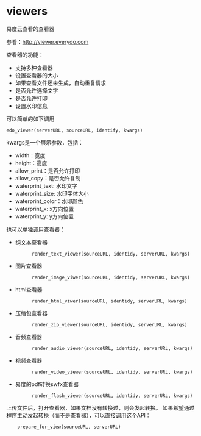 viewers
=======

易度云查看的查看器

参看：http://viewer.everydo.com

查看器的功能：

- 支持多种查看器
- 设置查看器的大小
- 如果查看文件还未生成，自动重复请求
- 是否允许选择文字
- 是否允许打印
- 设置水印信息

可以简单的如下调用

    edo_viewer(serverURL, sourceURL, identify, kwargs)

kwargs是一个展示参数，包括：

- width：宽度
- height：高度
- allow_print：是否允许打印
- allow_copy：是否允许复制
- waterprint_text: 水印文字
- waterprint_size: 水印字体大小
- waterprint_color：水印颜色
- waterprint_x: x方向位置
- waterprint_y: y方向位置

也可以单独调用查看器：

- 纯文本查看器

            render_text_viewer(sourceURL, identidy, serverURL, kwargs)

- 图片查看器

            render_image_viwer(sourceURL, identidy, serverURL, kwargs)

- html查看器

            render_html_viwer(sourceURL, identidy, serverURL, kwargs)

- 压缩包查看器

            render_zip_viewer(sourceURL, identidy, serverURL, kwargs)

- 音频查看器

            render_audio_viewer(sourceURL, identidy, serverURL, kwargs)

- 视频查看器

            render_video_viewer(sourceURL, identidy, serverURL, kwargs)

- 易度的pdf转换swfx查看器

            render_flash_viewer(sourceURL, identidy, serverURL, kwargs)

上传文件后，打开查看器，如果文档没有转换过，则会发起转换。
如果希望通过程序主动发起转换（而不是查看器），可以直接调用这个API：

        prepare_for_view(sourceURL, serverURL)
